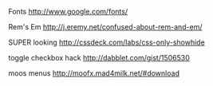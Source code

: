 Fonts
http://www.google.com/fonts/

Rem's Em
http://j.eremy.net/confused-about-rem-and-em/


SUPER looking
http://cssdeck.com/labs/css-only-showhide

toggle checkbox hack
http://dabblet.com/gist/1506530

moos menus
http://moofx.mad4milk.net/#download
